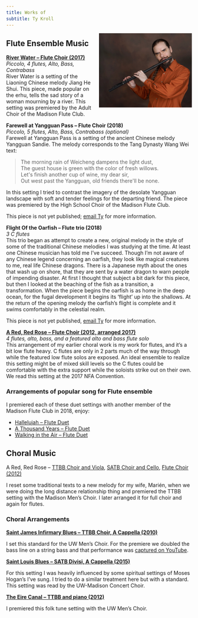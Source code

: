 ```yaml
---
title: Works of
subtitle: Ty Kroll
---
```


<img src="/img/Ty3.jpg" style="float: right; width: 50%; padding-left: 10px">

## Flute Ensemble Music

__[River Water – Flute Choir (2017)](https://www.musicnotes.com/sheetmusic/mtd.asp?ppn=MN0176498)__
<br>_Piccolo, 4 flutes, Alto, Bass, Contrabass_
<br>River Water is a setting of the Liaoning Chinese melody Jiang He Shui. This piece, made popular on the erhu, tells the sad story of a woman mourning by a river. This setting was premiered by the Adult Choir of the Madison Flute Club.

__Farewell at Yangguan Pass – Flute Choir (2018)__
<br>_Piccolo, 5 flutes, Alto, Bass, Contrabass (optional)_
<br>Farewell at Yangguan Pass is a setting of the ancient Chinese melody Yangguan Sandie. The melody corresponds to the Tang Dynasty Wang Wei text:

> The morning rain of Weicheng dampens the light dust,
> <br>The guest house is green with the color of fresh willows.
> <br>Let's finish another cup of wine, my dear sir,
> <br>Out west past the Yangguan, old friends there'll be none.

In this setting I tried to contrast the imagery of the desolate Yangguan landscape with soft and tender feelings for the departing friend. The piece was premiered by the High School Choir of the Madison Flute Club.

This piece is not yet published; [email Ty](mailto:tmkroll@hotmail.com) for more information.

__Flight Of the Oarfish – Flute trio (2018)__
<br>_3 C flutes_
<br>This trio began as attempt to create a new, original melody in the style of some of the traditional Chinese melodies I was studying at the time. At least one Chinese musician has told me I’ve succeed. Though I’m not aware of any Chinese legend concerning an oarfish, they look like magical creatures to me, real life Chinese dragons. There is a Japanese myth about the ones that wash up on shore, that they are sent by a water dragon to warn people of impending disaster. At first I thought that subject a bit dark for this piece, but then I looked at the beaching of the fish as a transition, a transformation. When the piece begins the oarfish is as home in the deep ocean, for the fugal development it begins its ‘flight’   up into the shallows. At the return of the opening melody the oarfish’s flight is complete and it swims comfortably in the celestial realm. 

This piece is not yet published, [email Ty](mailto:tmkroll@hotmail.com) for more information.

__[A Red, Red Rose – Flute Choir (2012, arranged 2017)](https://www.musicnotes.com/sheetmusic/mtd.asp?ppn=MN0176578)__
<br>_4 flutes, alto, bass, and a featured alto and bass flute solo_
<br>This arrangement of my earlier choral work is my work for flutes, and it’s a bit low flute heavy. C flutes are only in 2 parts much of the way through while the featured low flute solos are exposed. An ideal ensemble  to realize this setting might be of mixed skill levels so the C flutes could be comfortable with the extra support while the soloists strike out on their own. We read this setting at the 2017 NFA Convention. 

### Arrangements of popular song for Flute ensemble

I premiered each of these duet settings with another member of the Madison Flute Club in 2018, enjoy:

* [Hallelujah – Flute Duet](https://www.musicnotes.com/sheetmusic/mtd.asp?ppn=MN0172131)
* [A Thousand Years – Flute Duet](https://www.musicnotes.com/sheetmusic/mtd.asp?ppn=MN0172933)
* [Walking in the Air – Flute Duet](https://www.musicnotes.com/sheetmusic/mtd.asp?ppn=MN0175068)

## Choral Music

A Red, Red Rose – [TTBB Choir and Viola](https://www.musicnotes.com/sheetmusic/col.asp?ppn=CL0003955), [SATB Choir and Cello](https://www.musicnotes.com/sheetmusic/col.asp?ppn=CL0006518), [Flute Choir (2012)](https://www.musicnotes.com/sheetmusic/mtd.asp?ppn=MN0176578)

I reset some traditional texts to a new melody for my wife, Marién, when we were doing the long distance relationship thing and premiered the TTBB setting with the Madison Men’s Choir. I later arranged it for full choir and again for flutes.

### Choral Arrangements

__[Saint James Infirmary Blues – TTBB Choir, A Cappella (2010)](https://www.musicnotes.com/sheetmusic/mtd.asp?ppn=MN0093134)__

I set this standard for the UW Men’s Choir. For the premiere we doubled the bass line on a string bass and that performance was [captured on YouTube](https://www.youtube.com/watch?v=YkBfnew_MBM).

__[Saint Louis Blues – SATB Divisi, A Cappella (2015)](https://www.musicnotes.com/sheetmusic/mtd.asp?ppn=MN0156078)__

For this setting I was heavily influenced by some spiritual settings of Moses Hogan’s I’ve sung. I tried to do a similar treatment here but with a standard. This setting was read by the UW-Madison Concert Choir.

__[The Eire Canal – TTBB and piano (2012)](https://www.musicnotes.com/sheetmusic/mtd.asp?ppn=MN0107110)__

I premiered this folk tune setting with the UW Men’s Choir. 
